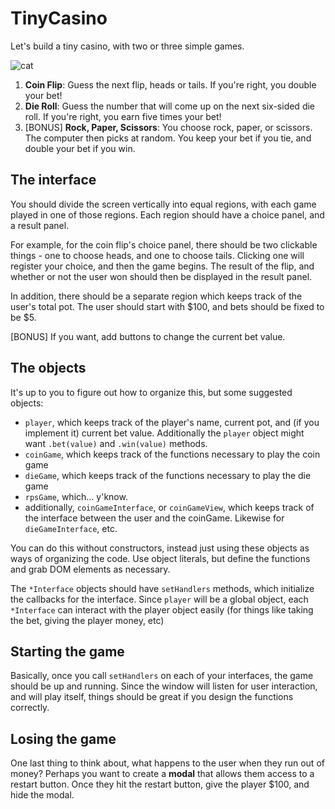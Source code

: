 # TinyCasino

Let's build a tiny casino, with two or three simple games.

![cat](http://2.bp.blogspot.com/-CyIecagIBBo/T_9RMLEGT8I/AAAAAAAAGXA/ZkgD6VAVlfQ/s1600/casino-cat-4.jpg)

1. **Coin Flip**: Guess the next flip, heads or tails.  If you're right, you double your bet!
2. **Die Roll**: Guess the number that will come up on the next six-sided die roll.  If you're right, you earn five times your bet!
3. [BONUS] **Rock, Paper, Scissors**: You choose rock, paper, or scissors.  The computer then picks at random.  You keep your bet if you tie, and double your bet if you win.

## The interface

You should divide the screen vertically into equal regions, with each game played in one of those regions.  Each region should have a choice panel, and a result panel.  

For example, for the coin flip's choice panel, there should be two clickable things - one to choose heads, and one to choose tails.  Clicking one will register your choice, and then the game begins.  The result of the flip, and whether or not the user won should then be displayed in the result panel.  

In addition, there should be a separate region which keeps track of the user's total pot.  The user should start with $100, and bets should be fixed to be $5.  

[BONUS] If you want, add buttons to change the current bet value.  

## The objects

It's up to you to figure out how to organize this, but some suggested objects:

- `player`, which keeps track of the player's name, current pot, and (if you implement it) current bet value.  Additionally the `player` object might want `.bet(value)` and `.win(value)` methods.
- `coinGame`, which keeps track of the functions necessary to play the coin game
- `dieGame`, which keeps track of the functions necessary to play the die game
- `rpsGame`, which... y'know.
- additionally, `coinGameInterface`, or `coinGameView`, which keeps track of the interface between the user and the coinGame.  Likewise for `dieGameInterface`, etc.

You can do this without constructors, instead just using these objects as ways of organizing the code.  Use object literals, but define the functions and grab DOM elements as necessary.  

The `*Interface` objects should have `setHandlers` methods, which initialize the callbacks for the interface.  Since `player` will be a global object, each `*Interface` can interact with the player object easily (for things like taking the bet, giving the player money, etc)

## Starting the game

Basically, once you call `setHandlers` on each of your interfaces, the game should be up and running.  Since the window will listen for user interaction, and will play itself, things should be great if you design the functions correctly.

## Losing the game

One last thing to think about, what happens to the user when they run out of money?  Perhaps you want to create a **modal** that allows them access to a restart button.  Once they hit the restart button, give the player $100, and hide the modal.
